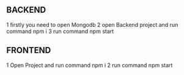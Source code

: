 ## BACKEND

1 firstly you need to open  Mongodb
2 open Backend project and run command npm i 
3 run command npm start

## FRONTEND

1 Open Project and run command npm i 
2 run command npm start 
